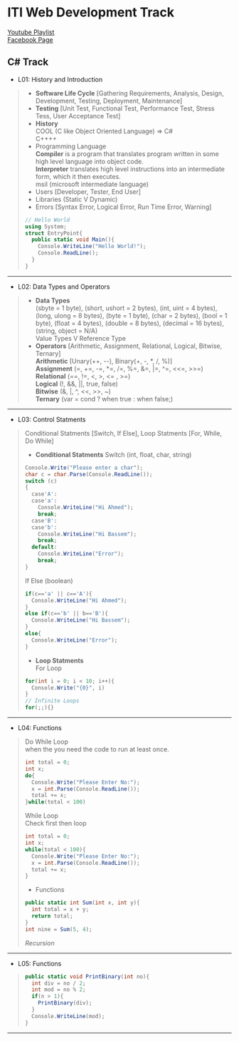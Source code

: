 # ITI Web Development Track  
[Youtube Playlist](https://www.youtube.com/user/mido330664/videos?sort=da&view=0&flow=grid)  
[Facebook Page](https://www.facebook.com/mobarmgofficial/)  
  
## C# Track  
  
- L01: History and Introduction  
> - **Software Life Cycle** [Gathering Requirements, Analysis, Design, Development, Testing, Deployment, Maintenance]  
> - **Testing** [Unit Test, Functional Test, Performance Test, Stress Tess, User Acceptance Test]  
> - **History**  
>  COOL (C like Object Oriented Language) => C#  
>  C++++  
> - Programming Language  
>  **Compiler** is a program that translates program written in some high level language into object code.  
>  **Interpreter** translates high level instructions into an intermediate form, which it then executes.  
>  msil (microsoft intermediate language)  
> - Users [Developer, Tester, End User]  
> - Libraries (Static V Dynamic)  
> - Errors [Syntax Error, Logical Error, Run Time Error, Warning]  
> ```cs
> // Hello World
> using System;
> struct EntryPoint{
>   public static void Main(){
>     Console.WriteLine("Hello World!");
>     Console.ReadLine();
>   }
> }
> ```
---
- L02: Data Types and Operators  
> - **Data Types**  
>  (sbyte = 1 byte), (short, ushort = 2 bytes), (int, uint = 4 bytes), (long, ulong = 8 bytes), (byte = 1 byte), (char = 2 bytes), (bool = 1 byte), (float = 4 bytes), (double = 8 bytes), (decimal = 16 bytes), (string, object = N/A)  
>  Value Types V Reference Type  
> - **Operators** [Arithmetic, Assignment, Relational, Logical, Bitwise, Ternary]  
>  **Arithmetic** [Unary(++, --), Binary(+, -, *, /, %)]  
>  **Assignment** (=, +=, -=, *=, /=, %=, &=, |=, ^=, <<=, >>=)  
>  **Relational** (==, !=, <, >, <= , >=)  
>  **Logical** (!, &&, ||, true, false)  
>  **Bitwise** (&, |, ^, <<, >>, ~)  
>  **Ternary** (var = cond ? when true : when false;)  
---  
- L03: Control Statments  
> Conditional Statments [Switch, If Else], Loop Statments [For, While, Do While]  
> - **Conditional Statments**
>  Switch (int, float, char, string)  
> ```cs
> Console.Write("Please enter a char");
> char c = char.Parse(Console.ReadLine());
> switch (c)
> {
>   case'A':
>   case'a':
>     Console.WriteLine("Hi Ahmed");
>     break;
>   case'B':
>   case'b':
>     Console.WriteLine("Hi Bassem");
>     break;
>   default:
>     Console.WriteLine("Error");
>     break;
> }
> ```
> If Else (boolean)
> ```cs
> if(c=='a' || c=='A'){
>   Console.WriteLine("Hi Ahmed");
> }
> else if(c=='b' || b=='B'){
>   Console.WriteLine("Hi Bassem");
> }
> else{
>   Console.WriteLine("Error");
> }
> ```
> - **Loop Statments**  
> For Loop  
> ```cs
> for(int i = 0; i < 10; i++){
>   Console.Write("{0}", i)
> }
> // Infinite Loops
> for(;;){}
> ```
---  
- L04: Functions  
> Do While Loop  
> when the you need the code to run at least once.  
> ```cs
> int total = 0;
> int x;
> do{
>   Console.Write("Please Enter No:");
>   x = int.Parse(Console.ReadLine());
>   total += x;
> }while(total < 100)
> ```
> While Loop  
> Check first then loop  
> ```cs
> int total = 0;
> int x;
> while(total < 100){
>   Console.Write("Please Enter No:");
>   x = int.Parse(Console.ReadLine());
>   total += x;
> }
> ```
> - Functions  
>  ```cs
>  public static int Sum(int x, int y){
>    int total = x + y;
>    return total;
>  }
>  int nine = Sum(5, 4);
>  ```
>  *Recursion*  
---
- L05: Functions  
> ```cs
> public static void PrintBinary(int no){
>   int div = no / 2;
>   int mod = no % 2;
>   if(n > 1){
>     PrintBinary(div);
>   }
>   Console.WriteLine(mod);
> }
> ```
---
